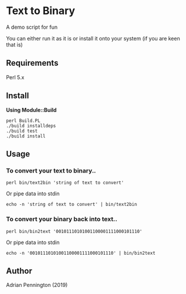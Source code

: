 Text to Binary
====

A demo script for fun

You can either run it as it is or install it onto your system (if you are keen that is)

Requirements
------------

Perl 5.x

Install
-------

**Using Module::Build**

```
perl Build.PL
./build installdeps
./build test
./build install
```

Usage
-----

### To convert your text to binary..

```
perl bin/text2bin 'string of text to convert'
```

Or pipe data into stdin

```
echo -n 'string of text to convert' | bin/text2bin
```

### To convert your binary back into text..

```
perl bin/bin2text '00101110101001100001111000101110'
```

Or pipe data into stdin

```
echo -n '00101110101001100001111000101110' | bin/bin2text
```

Author
------

Adrian Pennington (2019)


